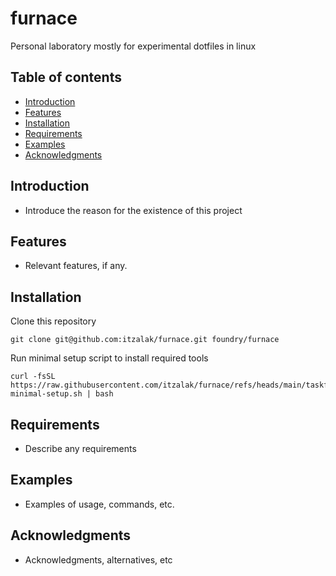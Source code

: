 # furnace

Personal laboratory mostly for experimental dotfiles in linux

## Table of contents

- [Introduction](#introduction)
- [Features](#features)
- [Installation](#installation)
- [Requirements](#requirements)
- [Examples](#examples)
- [Acknowledgments](#acknowledgments)

## Introduction

- Introduce the reason for the existence of this project

## Features

- Relevant features, if any.

## Installation

Clone this repository

```shell
git clone git@github.com:itzalak/furnace.git foundry/furnace
```

Run minimal setup script to install required tools

```shell
curl -fsSL https://raw.githubusercontent.com/itzalak/furnace/refs/heads/main/taskfiles/scripts/00-minimal-setup.sh | bash
```

## Requirements

- Describe any requirements

## Examples

- Examples of usage, commands, etc.

## Acknowledgments

- Acknowledgments, alternatives, etc
